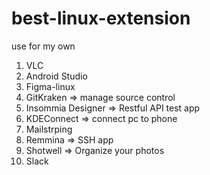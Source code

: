 # best-linux-extension
use for my own

1. VLC
2. Android Studio
3. Figma-linux
4. GitKraken => manage source control
5. Insommia Designer => Restful API test app
6. KDEConnect => connect pc to phone
7. Mailstrping
8. Remmina => SSH app
9. Shotwell => Organize your photos
10. Slack
